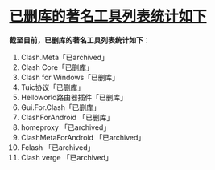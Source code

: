 # [已删库的著名工具列表统计如下](https://github.com/jaaleng/gitblog/issues/42)

**截至目前，已删库的著名工具列表统计如下**：

1. Clash.Meta「已archived」
2. Clash Core「已删库」
3. Clash for Windows「已删库」
4. Tuic协议「已删库」
5. Helloworld路由器插件「已删库」
6. Gui.For.Clash「已删库」
7. ClashForAndroid 「已删库」
8. homeproxy 「已archived」
9. ClashMetaForAndroid 「已archived」
10. Fclash 「已archived」
11. Clash verge 「已archived」
